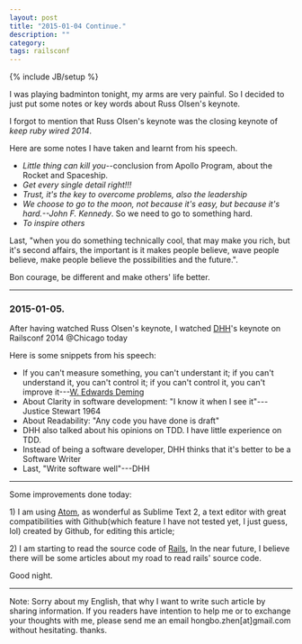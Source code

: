 ```yaml
---
layout: post
title: "2015-01-04 Continue."
description: ""
category:
tags: railsconf
---
```

{% include JB/setup %}

<p>
  I was playing badminton tonight, my arms are very painful. So I decided to just put some notes or key words about Russ Olsen's keynote.
</p>
<p>
  I forgot to mention that Russ Olsen's keynote was the closing keynote of <i>keep ruby wired 2014</i>.
</p>
<p>
  Here are some notes I have taken and learnt from his speech.
</p>
<ul>
  <li><i>Little thing can kill you</i>--conclusion from Apollo Program, about the Rocket and Spaceship.</li>
  <li><i>Get every single detail right!!!</i></li>
  <li><i>Trust, it's the key to overcome problems, also the leadership</i></li>
  <li><i>We choose to go to the moon, not because it's easy, but because it's hard.--John F. Kennedy</i>. So we need to go to something hard.</li>
  <li><i>To inspire others</i></li>
</ul>
<p>
  Last, "when you do something technically cool, that may make you rich, but it's second affairs, the important is it makes people believe, wave people believe, make people believe the possibilities and the future.".
</p>

<p>
  Bon courage, be different and make others' life better.
</p>

<hr>
<h3>2015-01-05.</h3>
<p>After having watched Russ Olsen's keynote, I watched <a href="https://twitter.com/dhh">DHH</a>'s keynote on Railsconf 2014 @Chicago today</p>
<p>
  Here is some snippets from his speech:
</p>
<ul>
  <li>If you can't measure something, you can't understant it; if you can't understand it, you can't control it; if you can't control it, you can't improve it---<a href="http://en.wikipedia.org/wiki/W._Edwards_Deming">W. Edwards Deming</a></li>
  <li>About Clarity in software development: "I know it when I see it"---Justice Stewart 1964</li>
  <li>About Readability: "Any code you have done is draft"</li>
  <li>DHH also talked about his opinions on TDD. I have little experience on TDD.</li>
  <li>Instead of being a software developer, DHH thinks that it's better to be a Software Writer</li>
  <li>Last, "Write software well"---DHH</li>
</ul>

<hr/>
<p>
  Some improvements done today:
</p>
<p>
  1) I am using <a href="https://atom.io/">Atom</a>, as wonderful as Sublime Text 2, a text editor with great compatibilities with Github(which feature I have not tested yet, I just guess, lol) created by Github, for editing this article;
</p>
<p>
  2) I am starting to read the source code of <a href="https://github.com/rails/rails">Rails</a>, In the near future, I believe there will be some articles about my road to read rails' source code.
</p>

<p>
  Good night.
</p>

<hr/>
<p>
  Note: Sorry about my English, that why I want to write such article by sharing information. If you readers have intention to help me or to exchange your thoughts with me, please send me an email hongbo.zhen[at]gmail.com without hesitating. thanks.
</p>